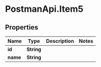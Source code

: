# PostmanApi.Item5

## Properties

Name | Type | Description | Notes
------------ | ------------- | ------------- | -------------
**id** | **String** |  | 
**name** | **String** |  | 


